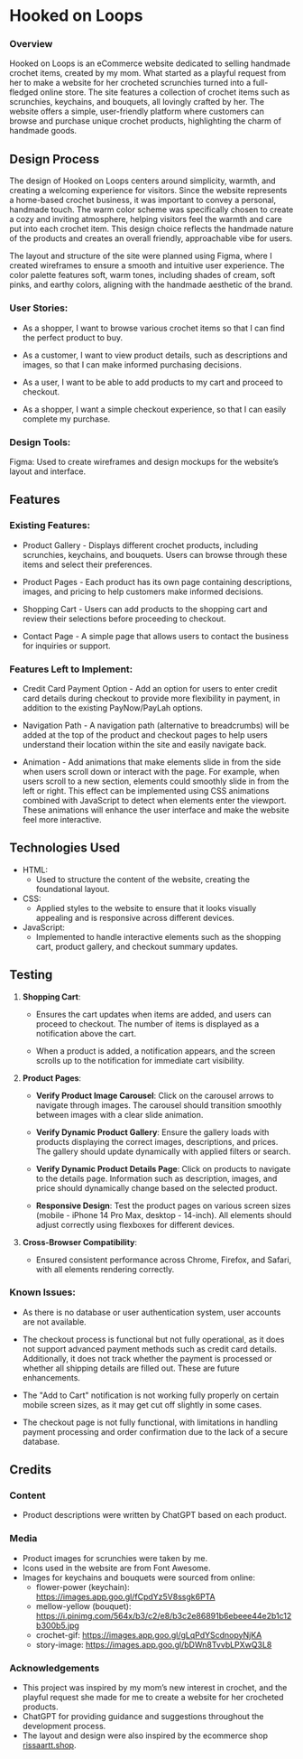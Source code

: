 # Hooked on Loops
### Overview
Hooked on Loops is an eCommerce website dedicated to selling handmade crochet items, created by my mom. What started as a playful request from her to make a website for her crocheted scrunchies turned into a full-fledged online store. The site features a collection of crochet items such as scrunchies, keychains, and bouquets, all lovingly crafted by her. The website offers a simple, user-friendly platform where customers can browse and purchase unique crochet products, highlighting the charm of handmade goods.

## Design Process
The design of Hooked on Loops centers around simplicity, warmth, and creating a welcoming experience for visitors. Since the website represents a home-based crochet business, it was important to convey a personal, handmade touch. The warm color scheme was specifically chosen to create a cozy and inviting atmosphere, helping visitors feel the warmth and care put into each crochet item. This design choice reflects the handmade nature of the products and creates an overall friendly, approachable vibe for users.

The layout and structure of the site were planned using Figma, where I created wireframes to ensure a smooth and intuitive user experience. The color palette features soft, warm tones, including shades of cream, soft pinks, and earthy colors, aligning with the handmade aesthetic of the brand.

### User Stories:
* As a shopper, I want to browse various crochet items so that I can find the perfect product to buy.

* As a customer, I want to view product details, such as descriptions and images, so that I can make informed purchasing decisions.

* As a user, I want to be able to add products to my cart and proceed to checkout.

* As a shopper, I want a simple checkout experience, so that I can easily complete my purchase.

### Design Tools:
Figma: Used to create wireframes and design mockups for the website’s layout and interface.

## Features
### Existing Features:
* Product Gallery - Displays different crochet products, including scrunchies, keychains, and bouquets. Users can browse through these items and select their preferences.

* Product Pages - Each product has its own page containing descriptions, images, and pricing to help customers make informed decisions.

* Shopping Cart - Users can add products to the shopping cart and review their selections before proceeding to checkout.

* Contact Page - A simple page that allows users to contact the business for inquiries or support.

### Features Left to Implement:
* Credit Card Payment Option - Add an option for users to enter credit card details during checkout to provide more flexibility in payment, in addition to the existing PayNow/PayLah options.

* Navigation Path - A navigation path (alternative to breadcrumbs) will be added at the top of the product and checkout pages to help users understand their location within the site and easily navigate back.

* Animation - Add animations that make elements slide in from the side when users scroll down or interact with the page. For example, when users scroll to a new section, elements could smoothly slide in from the left or right. This effect can be implemented using CSS animations combined with JavaScript to detect when elements enter the viewport. These animations will enhance the user interface and make the website feel more interactive.

## Technologies Used
* HTML:
  * Used to structure the content of the website, creating the foundational layout.
* CSS:
  * Applied styles to the website to ensure that it looks visually appealing and is responsive across different devices.
* JavaScript:
  * Implemented to handle interactive elements such as the shopping cart, product gallery, and checkout summary updates.

## Testing
1. **Shopping Cart**:
   * Ensures the cart updates when items are added, and users can proceed to checkout. The number of items is displayed as a notification above the cart.

   * When a product is added, a notification appears, and the screen scrolls up to the notification for immediate cart visibility.

2. **Product Pages**:
   * **Verify Product Image Carousel**: Click on the carousel arrows to navigate through images. The carousel should transition smoothly between images with a clear slide animation.

   * **Verify Dynamic Product Gallery**: Ensure the gallery loads with products displaying the correct images, descriptions, and prices. The gallery should update dynamically with applied filters or search.

   * **Verify Dynamic Product Details Page**: Click on products to navigate to the details page. Information such as description, images, and price should dynamically change based on the selected product.

   * **Responsive Design**: Test the product pages on various screen sizes (mobile - iPhone 14 Pro Max, desktop - 14-inch). All elements should adjust correctly using flexboxes for different devices.

3. **Cross-Browser Compatibility**:
   * Ensured consistent performance across Chrome, Firefox, and Safari, with all elements rendering correctly.


### Known Issues:
* As there is no database or user authentication system, user accounts are not available.

* The checkout process is functional but not fully operational, as it does not support advanced payment methods such as credit card details. Additionally, it does not track whether the payment is processed or whether all shipping details are filled out. These are future enhancements.

* The "Add to Cart" notification is not working fully properly on certain mobile screen sizes, as it may get cut off slightly in some cases.

* The checkout page is not fully functional, with limitations in handling payment processing and order confirmation due to the lack of a secure database.

## Credits
### Content
* Product descriptions were written by ChatGPT based on each product.

### Media
* Product images for scrunchies were taken by me.
* Icons used in the website are from Font Awesome.
* Images for keychains and bouquets were sourced from online:
  * flower-power (keychain): https://images.app.goo.gl/fCpdYz5V8ssgk6PTA
  * mellow-yellow (bouquet): https://i.pinimg.com/564x/b3/c2/e8/b3c2e86891b6ebeee44e2b1c12b300b5.jpg
  * crochet-gif: https://images.app.goo.gl/gLqPdYScdnopyNjKA
  * story-image: https://images.app.goo.gl/bDWn8TvvbLPXwQ3L8

### Acknowledgements
* This project was inspired by my mom’s new interest in crochet, and the playful request she made for me to create a website for her crocheted products. 
* ChatGPT for providing guidance and suggestions throughout the development process.
* The layout and design were also inspired by the ecommerce shop [rissaartt.shop](https://rissaartt.shop/shop-all/).
